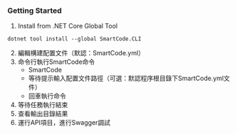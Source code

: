 ### Getting Started

1. Install from .NET Core Global Tool

```
dotnet tool install --global SmartCode.CLI
```



2. 編輯構建配置文件（默認：SmartCode.yml）
3. 命令行執行SmartCode命令
    - SmartCode
    - 等待提示輸入配置文件路徑（可選：默認程序根目錄下SmartCode.yml文件）
    - 回車執行命令
4. 等待任務執行結束
5. 查看輸出目錄結果
6. 運行API項目，進行Swagger調試